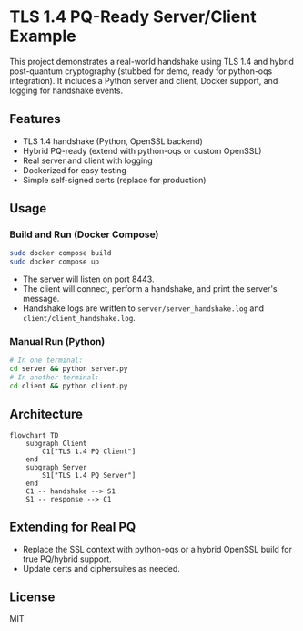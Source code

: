 # TLS 1.4 PQ-Ready Server/Client Example

This project demonstrates a real-world handshake using TLS 1.4 and hybrid post-quantum cryptography (stubbed for demo, ready for python-oqs integration). It includes a Python server and client, Docker support, and logging for handshake events.

## Features
- TLS 1.4 handshake (Python, OpenSSL backend)
- Hybrid PQ-ready (extend with python-oqs or custom OpenSSL)
- Real server and client with logging
- Dockerized for easy testing
- Simple self-signed certs (replace for production)

## Usage

### Build and Run (Docker Compose)

```bash
sudo docker compose build
sudo docker compose up
```

- The server will listen on port 8443.
- The client will connect, perform a handshake, and print the server's message.
- Handshake logs are written to `server/server_handshake.log` and `client/client_handshake.log`.

### Manual Run (Python)

```bash
# In one terminal:
cd server && python server.py
# In another terminal:
cd client && python client.py
```

## Architecture

```mermaid
flowchart TD
    subgraph Client
        C1["TLS 1.4 PQ Client"]
    end
    subgraph Server
        S1["TLS 1.4 PQ Server"]
    end
    C1 -- handshake --> S1
    S1 -- response --> C1
```

## Extending for Real PQ
- Replace the SSL context with python-oqs or a hybrid OpenSSL build for true PQ/hybrid support.
- Update certs and ciphersuites as needed.

## License
MIT
